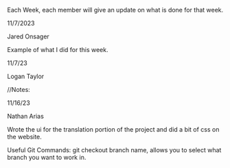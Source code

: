 Each Week, each member will give an update on what is done for that week.

11/7/2023

Jared Onsager

Example of what I did for this week.

11/7/23

Logan Taylor

//Notes:

11/16/23

Nathan Arias

Wrote the ui for the translation portion of the project and did a bit of css on the website.

Useful Git Commands:
git checkout branch name, allows you to select what branch you want to work in.
